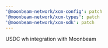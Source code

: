 ```yaml
---
'@moonbeam-network/xcm-config': patch
'@moonbeam-network/xcm-types': patch
'@moonbeam-network/xcm-sdk': patch
---
```


USDC wh integration with Moonbeam
